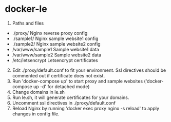 # docker-le
1. Paths and files
* ./proxy/ Nginx reverse proxy config
* ./sample1/ Nginx sample website1 config
* ./sample2/ Nginx sample website2 config
* /var/www/sample1 Sample website1 data
* /var/www/sample2 Sample website2 data
* /etc/letsencrypt Letsencrypt certificates
2. Edit ./proxy/default.conf to fit your environment. Ssl directives should be commented out if certificate does not exist.
3. Run 'docker-compose up' to start proxy and sample websites ('docker-compose up -d' for detached mode)
4. Change domains in le.sh 
5. Run le.sh, it will generate certificates for your domains.
6. Uncomment ssl directives in ./proxy/default.conf
7. Reload Nginx by running 'docker exec proxy nginx -s reload' to apply changes in config file.
